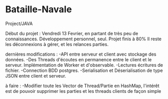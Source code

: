 # Bataille-Navale
Project/JAVA

Début du projet : Vendredi 13 Fevrier, en partant de très peu de connaissances. Développement personnel, seul.
Projet finis à 80%
Il reste les déconnexions à gérer, et les relances parties.

dernières modifications :
-API entre serveur et client avec stockage des données.
-Des Threads d'écoutes en permanence entre le client et le serveur. Implémentation de Worker et d'observable.
-Lectures écritures de fichier.
-Connection BDD postgres.
-Serialisation et Déserialisation de type JSON entre client et serveur.


à faire :
-Modifier toute les Vector de Thread/Partie en HashMap, l'intérêt est de pouvoir supprimer les parties et les threads clients de façon simple
